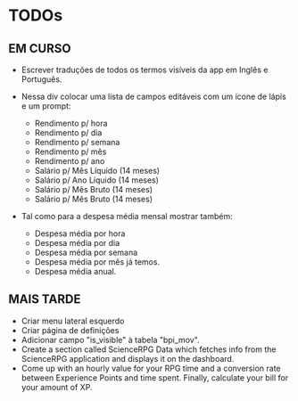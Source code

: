 # TODOs

## EM CURSO

- Escrever traduções de todos os termos visíveis da app em Inglês e Português.
- Nessa div colocar uma lista de campos editáveis com um ícone de lápis e um prompt:
    - Rendimento p/ hora
    - Rendimento p/ dia
    - Rendimento p/ semana
    - Rendimento p/ mês
    - Rendimento p/ ano
    - Salário p/ Mês Líquido (14 meses)
    - Salário p/ Ano Líquido (14 meses)
    - Salário p/ Mês Bruto (14 meses)
    - Salário p/ Mês Bruto (14 meses)

- Tal como para a despesa média mensal mostrar também:
    - Despesa média por hora
    - Despesa média por dia
    - Despesa média por semana
    - Despesa média por mês já temos.
    - Despesa média anual.

## MAIS TARDE

- Criar menu lateral esquerdo
- Criar página de definições
- Adicionar campo "is_visible" à tabela "bpi_mov".
- Create a section called ScienceRPG Data which fetches info from the ScienceRPG application and displays it on the dashboard.
- Come up with an hourly value for your RPG time and a conversion rate between Experience Points and time spent. Finally, calculate your bill for your amount of XP.

